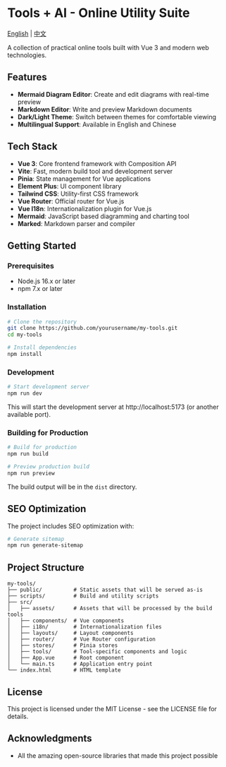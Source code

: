 # Tools + AI - Online Utility Suite

[English](README.md) | [中文](README.zh-CN.md)

A collection of practical online tools built with Vue 3 and modern web technologies.

## Features

- **Mermaid Diagram Editor**: Create and edit diagrams with real-time preview
- **Markdown Editor**: Write and preview Markdown documents
- **Dark/Light Theme**: Switch between themes for comfortable viewing
- **Multilingual Support**: Available in English and Chinese

## Tech Stack

- **Vue 3**: Core frontend framework with Composition API
- **Vite**: Fast, modern build tool and development server
- **Pinia**: State management for Vue applications
- **Element Plus**: UI component library
- **Tailwind CSS**: Utility-first CSS framework
- **Vue Router**: Official router for Vue.js
- **Vue I18n**: Internationalization plugin for Vue.js
- **Mermaid**: JavaScript based diagramming and charting tool
- **Marked**: Markdown parser and compiler

## Getting Started

### Prerequisites

- Node.js 16.x or later
- npm 7.x or later

### Installation

```bash
# Clone the repository
git clone https://github.com/yourusername/my-tools.git
cd my-tools

# Install dependencies
npm install
```

### Development

```bash
# Start development server
npm run dev
```

This will start the development server at http://localhost:5173 (or another available port).

### Building for Production

```bash
# Build for production
npm run build

# Preview production build
npm run preview
```

The build output will be in the `dist` directory.

## SEO Optimization

The project includes SEO optimization with:

```bash
# Generate sitemap
npm run generate-sitemap
```

## Project Structure

```
my-tools/
├── public/          # Static assets that will be served as-is
├── scripts/         # Build and utility scripts
├── src/
│   ├── assets/      # Assets that will be processed by the build tools
│   ├── components/  # Vue components
│   ├── i18n/        # Internationalization files
│   ├── layouts/     # Layout components
│   ├── router/      # Vue Router configuration
│   ├── stores/      # Pinia stores
│   ├── tools/       # Tool-specific components and logic
│   ├── App.vue      # Root component
│   └── main.ts      # Application entry point
└── index.html       # HTML template
```

## License

This project is licensed under the MIT License - see the LICENSE file for details.

## Acknowledgments

- All the amazing open-source libraries that made this project possible